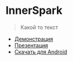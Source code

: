 # InnerSpark

> Какой то текст

- [Демонстрация](https://www.youtube.com/watch?v=i4xdhGOUQCU)
- [Презентация](https://drive.google.com/file/d/1DY-U1Y0uy2yPQmmtQf98j9Bwy-3ceh4v/view?usp=sharing)
- [Скачать для Android](https://gitverse.ru/api/repos/arsuhinars/inner_spark_app/raw/branch/main/app-release.apk)
